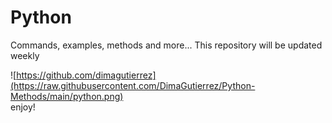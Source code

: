 # Python
Commands, examples, methods and more... This repository will be updated weekly
</br>

![https://github.com/dimagutierrez](https://raw.githubusercontent.com/DimaGutierrez/Python-Methods/main/python.png)
</br>
enjoy!
